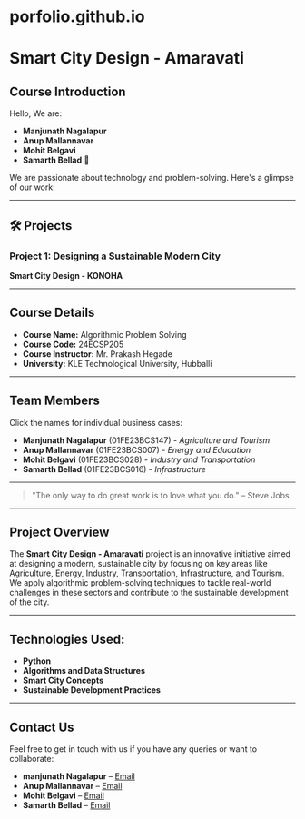 # porfolio.github.io
# Smart City Design - Amaravati

## Course Introduction

Hello, We are:

- **Manjunath Nagalapur**
- **Anup Mallannavar**
- **Mohit Belgavi**
- **Samarth Bellad** 👋

We are passionate about technology and problem-solving. Here's a glimpse of our work:

---

## 🛠️ Projects

### Project 1: Designing a Sustainable Modern City
**Smart City Design - KONOHA**

---

## Course Details

- **Course Name:** Algorithmic Problem Solving
- **Course Code:** 24ECSP205
- **Course Instructor:** Mr. Prakash Hegade
- **University:** KLE Technological University, Hubballi

---

## Team Members

Click the names for individual business cases:

- **Manjunath Nagalapur** (01FE23BCS147) - *Agriculture and Tourism*
- **Anup Mallannavar** (01FE23BCS007) - *Energy and Education*
- **Mohit Belgavi** (01FE23BCS028) - *Industry and Transportation*
- **Samarth Bellad** (01FE23BCS016) - *Infrastructure*

---

> "The only way to do great work is to love what you do." – Steve Jobs

---

## Project Overview

The **Smart City Design - Amaravati** project is an innovative initiative aimed at designing a modern, sustainable city by focusing on key areas like Agriculture, Energy, Industry, Transportation, Infrastructure, and Tourism. We apply algorithmic problem-solving techniques to tackle real-world challenges in these sectors and contribute to the sustainable development of the city.

---

## Technologies Used:

- **Python**
- **Algorithms and Data Structures**
- **Smart City Concepts**
- **Sustainable Development Practices**

---

## Contact Us

Feel free to get in touch with us if you have any queries or want to collaborate:

- **manjunath Nagalapur** – [Email](mailto:prasanna.kothari@example.com)
- **Anup Mallannavar** – [Email](mailto:praful.kanaka@example.com)
- **Mohit Belgavi** – [Email](mailto:prateek.ariga@example.com)
- **Samarth Bellad** – [Email](mailto:shreyas.mahajan@example.com)
